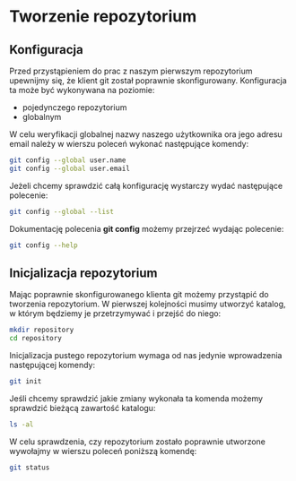 # Tworzenie repozytorium

## Konfiguracja

Przed przystąpieniem do prac z naszym pierwszym repozytorium upewnijmy się, że klient git został poprawnie skonfigurowany. Konfiguracja ta może być wykonywana na poziomie:

* pojedynczego repozytorium
* globalnym

W celu weryfikacji globalnej nazwy naszego użytkownika ora jego adresu email należy w wierszu poleceń wykonać następujące komendy:

```bash
git config --global user.name
git config --global user.email
```

Jeżeli chcemy sprawdzić całą konfigurację wystarczy wydać następujące polecenie:

```bash
git config --global --list
```

Dokumentację polecenia **git config** możemy przejrzeć wydając polecenie:

```bash
git config --help
```

## Inicjalizacja repozytorium

Mając poprawnie skonfigurowanego klienta git możemy przystąpić do tworzenia repozytorium. W pierwszej kolejności musimy utworzyć katalog, w którym będziemy je przetrzymywać i przejść do niego:

```bash
mkdir repository
cd repository
```

Inicjalizacja pustego repozytorium wymaga od nas jedynie wprowadzenia następującej komendy:

```bash
git init
```

Jeśli chcemy sprawdzić jakie zmiany wykonała ta komenda możemy sprawdzić bieżącą zawartość katalogu:

```bash
ls -al
```

W celu sprawdzenia, czy repozytorium zostało poprawnie utworzone wywołajmy w wierszu poleceń poniższą komendę:

```bash
git status
```